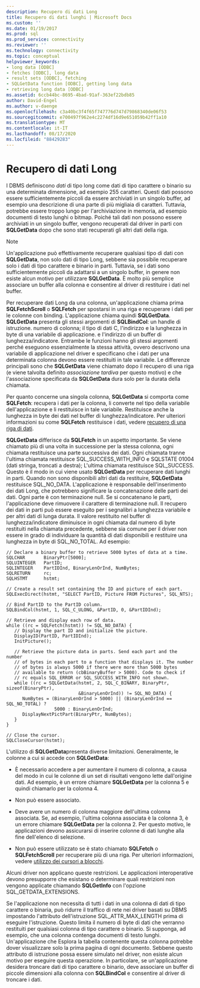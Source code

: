 ```yaml
---
description: Recupero di dati Long
title: Recupero di dati lunghi | Microsoft Docs
ms.custom: ''
ms.date: 01/19/2017
ms.prod: sql
ms.prod_service: connectivity
ms.reviewer: ''
ms.technology: connectivity
ms.topic: conceptual
helpviewer_keywords:
- long data [ODBC]
- fetches [ODBC], long data
- result sets [ODBC], fetching
- SQLGetData function [ODBC], getting long data
- retrieving long data [ODBC]
ms.assetid: 6ccb44bc-8695-4bad-91af-363ef22bdb85
author: David-Engel
ms.author: v-daenge
ms.openlocfilehash: c3a40bc3f4f65f747776d747d79868340de06f53
ms.sourcegitcommit: e700497f962e4c2274df16d9e651059b42ff1a10
ms.translationtype: MT
ms.contentlocale: it-IT
ms.lasthandoff: 08/17/2020
ms.locfileid: "88429283"
---
```

# <a name="getting-long-data"></a>Recupero di dati Long
I DBMS definiscono *dati* di tipo long come dati di tipo carattere o binario su una determinata dimensione, ad esempio 255 caratteri. Questi dati possono essere sufficientemente piccoli da essere archiviati in un singolo buffer, ad esempio una descrizione di una parte di più migliaia di caratteri. Tuttavia, potrebbe essere troppo lungo per l'archiviazione in memoria, ad esempio documenti di testo lunghi o bitmap. Poiché tali dati non possono essere archiviati in un singolo buffer, vengono recuperati dal driver in parti con **SQLGetData** dopo che sono stati recuperati gli altri dati della riga.  
  
> [!NOTE]  
>  Un'applicazione può effettivamente recuperare qualsiasi tipo di dati con **SQLGetData**, non solo dati di tipo Long, sebbene sia possibile recuperare solo i dati di tipo carattere e binario in parti. Tuttavia, se i dati sono sufficientemente piccoli da adattarsi a un singolo buffer, in genere non esiste alcun motivo per utilizzare **SQLGetData**. È molto più semplice associare un buffer alla colonna e consentire al driver di restituire i dati nel buffer.  
  
 Per recuperare dati Long da una colonna, un'applicazione chiama prima **SQLFetchScroll** o **SQLFetch** per spostarsi in una riga e recuperare i dati per le colonne con binding. L'applicazione chiama quindi **SQLGetData**. **SQLGetData** presenta gli stessi argomenti di **SQLBindCol**: un handle di istruzione. numero di colonna; il tipo di dati C, l'indirizzo e la lunghezza in byte di una variabile di applicazione. e l'indirizzo di un buffer di lunghezza/indicatore. Entrambe le funzioni hanno gli stessi argomenti perché eseguono essenzialmente la stessa attività, ovvero descrivono una variabile di applicazione nel driver e specificano che i dati per una determinata colonna devono essere restituiti in tale variabile. Le differenze principali sono che **SQLGetData** viene chiamato dopo il recupero di una riga (e viene talvolta definito *associazione tardiva* per questo motivo) e che l'associazione specificata da **SQLGetData** dura solo per la durata della chiamata.  
  
 Per quanto concerne una singola colonna, **SQLGetData** si comporta come **SQLFetch**: recupera i dati per la colonna, li converte nel tipo della variabile dell'applicazione e li restituisce in tale variabile. Restituisce anche la lunghezza in byte dei dati nel buffer di lunghezza/indicatore. Per ulteriori informazioni su come **SQLFetch** restituisce i dati, vedere [recupero di una riga di dati](../../../odbc/reference/develop-app/fetching-a-row-of-data.md).  
  
 **SQLGetData** differisce da **SQLFetch** in un aspetto importante. Se viene chiamato più di una volta in successione per la stessa colonna, ogni chiamata restituisce una parte successiva dei dati. Ogni chiamata tranne l'ultima chiamata restituisce SQL_SUCCESS_WITH_INFO e SQLSTATE 01004 (dati stringa, troncati a destra); L'ultima chiamata restituisce SQL_SUCCESS. Questo è il modo in cui viene usato **SQLGetData** per recuperare dati lunghi in parti. Quando non sono disponibili altri dati da restituire, **SQLGetData** restituisce SQL_NO_DATA. L'applicazione è responsabile dell'inserimento dei dati Long, che potrebbero significare la concatenazione delle parti dei dati. Ogni parte è con terminazione null. Se si concatenano le parti, l'applicazione deve rimuovere il carattere di terminazione null. Il recupero dei dati in parti può essere eseguito per i segnalibri a lunghezza variabile e per altri dati di lunga durata. Il valore restituito nel buffer di lunghezza/indicatore diminuisce in ogni chiamata dal numero di byte restituiti nella chiamata precedente, sebbene sia comune per il driver non essere in grado di individuare la quantità di dati disponibili e restituire una lunghezza in byte di SQL_NO_TOTAL. Ad esempio:  
  
```  
// Declare a binary buffer to retrieve 5000 bytes of data at a time.  
SQLCHAR       BinaryPtr[5000];  
SQLUINTEGER   PartID;  
SQLINTEGER    PartIDInd, BinaryLenOrInd, NumBytes;  
SQLRETURN     rc;   
SQLHSTMT      hstmt;  
  
// Create a result set containing the ID and picture of each part.  
SQLExecDirect(hstmt, "SELECT PartID, Picture FROM Pictures", SQL_NTS);  
  
// Bind PartID to the PartID column.  
SQLBindCol(hstmt, 1, SQL_C_ULONG, &PartID, 0, &PartIDInd);  
  
// Retrieve and display each row of data.  
while ((rc = SQLFetch(hstmt)) != SQL_NO_DATA) {  
   // Display the part ID and initialize the picture.  
   DisplayID(PartID, PartIDInd);  
   InitPicture();  
  
   // Retrieve the picture data in parts. Send each part and the number   
   // of bytes in each part to a function that displays it. The number   
   // of bytes is always 5000 if there were more than 5000 bytes   
   // available to return (cbBinaryBuffer > 5000). Code to check if   
   // rc equals SQL_ERROR or SQL_SUCCESS_WITH_INFO not shown.  
   while ((rc = SQLGetData(hstmt, 2, SQL_C_BINARY, BinaryPtr, sizeof(BinaryPtr),  
                           &BinaryLenOrInd)) != SQL_NO_DATA) {  
      NumBytes = (BinaryLenOrInd > 5000) || (BinaryLenOrInd == SQL_NO_TOTAL) ?  
                  5000 : BinaryLenOrInd;  
      DisplayNextPictPart(BinaryPtr, NumBytes);  
   }  
}  
  
// Close the cursor.  
SQLCloseCursor(hstmt);  
```  
  
 L'utilizzo di **SQLGetData**presenta diverse limitazioni. Generalmente, le colonne a cui si accede con **SQLGetData**:  
  
-   È necessario accedere a per aumentare il numero di colonna, a causa del modo in cui le colonne di un set di risultati vengono lette dall'origine dati. Ad esempio, è un errore chiamare **SQLGetData** per la colonna 5 e quindi chiamarlo per la colonna 4.  
  
-   Non può essere associato.  
  
-   Deve avere un numero di colonna maggiore dell'ultima colonna associata. Se, ad esempio, l'ultima colonna associata è la colonna 3, è un errore chiamare **SQLGetData** per la colonna 2. Per questo motivo, le applicazioni devono assicurarsi di inserire colonne di dati lunghe alla fine dell'elenco di selezione.  
  
-   Non può essere utilizzato se è stato chiamato **SQLFetch** o **SQLFetchScroll** per recuperare più di una riga. Per ulteriori informazioni, vedere [utilizzo dei cursori a blocchi](../../../odbc/reference/develop-app/using-block-cursors.md).  
  
 Alcuni driver non applicano queste restrizioni. Le applicazioni interoperative devono presupporre che esistano o determinare quali restrizioni non vengono applicate chiamando **SQLGetInfo** con l'opzione SQL_GETDATA_EXTENSIONS.  
  
 Se l'applicazione non necessita di tutti i dati in una colonna di dati di tipo carattere o binaria, può ridurre il traffico di rete nei driver basati su DBMS impostando l'attributo dell'istruzione SQL_ATTR_MAX_LENGTH prima di eseguire l'istruzione. Questo limita il numero di byte di dati che verranno restituiti per qualsiasi colonna di tipo carattere o binario. Si supponga, ad esempio, che una colonna contenga documenti di testo lunghi. Un'applicazione che Esplora la tabella contenente questa colonna potrebbe dover visualizzare solo la prima pagina di ogni documento. Sebbene questo attributo di istruzione possa essere simulato nel driver, non esiste alcun motivo per eseguire questa operazione. In particolare, se un'applicazione desidera troncare dati di tipo carattere o binario, deve associare un buffer di piccole dimensioni alla colonna con **SQLBindCol** e consentire al driver di troncare i dati.
